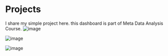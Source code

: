 # Projects
I share my simple project here. this dashboard is part of Meta Data Analysis Course.
![image](https://github.com/fatima3346/Projects/assets/118573399/aad589d6-f7cc-4169-b95c-44ea7f6f71a6)

![image](https://github.com/fatima3346/Projects/assets/118573399/9ada7a5f-fd27-455e-90d6-6451d6469e10)

![image](https://github.com/fatima3346/Projects/assets/118573399/58438a4b-e5c1-438a-b611-9719a29d6103)
